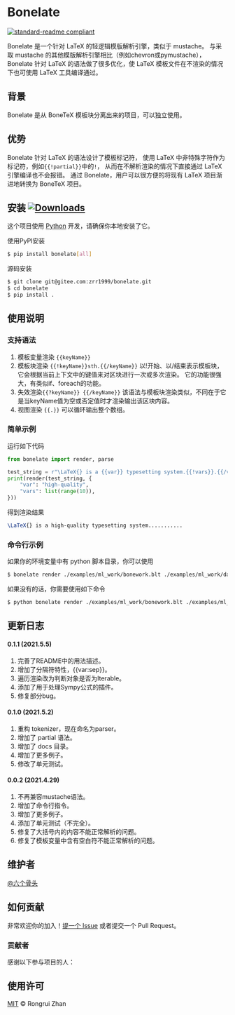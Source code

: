 # Bonelate

[![standard-readme compliant](https://img.shields.io/badge/readme%20style-standard-brightgreen.svg?style=flat-square)](https://github.com/RichardLitt/standard-readme)

Bonelate 是一个针对 LaTeX 的轻逻辑模版解析引擎，类似于 mustache。
与采取 mustache 的其他模版解析引擎相比（例如chevron或pymustache），
Bonelate 针对 LaTeX 的语法做了很多优化，使 LaTeX 模板文件在不渲染的情况下也可使用 LaTeX 工具编译通过。

## 背景

Bonelate 是从 BoneTeX 模板块分离出来的项目，可以独立使用。

## 优势

Bonelate 针对 LaTeX 的语法设计了模板标记符，
使用 LaTeX 中非特殊字符作为标记符，例如`{{!partial}}`中的`!`，
从而在不解析渲染的情况下直接通过 LaTeX 引擎编译也不会报错。
通过 Bonelate，用户可以很方便的将现有 LaTeX 项目渐进地转换为 BoneTeX 项目。

## 安装 [![Downloads](https://pepy.tech/badge/bonelate)](https://pepy.tech/project/bonelate)

这个项目使用 [Python](https://www.python.org/downloads/) 开发，请确保你本地安装了它。

使用PyPI安装

```sh
$ pip install bonelate[all]
```

源码安装

```sh
$ git clone git@gitee.com:zrr1999/bonelate.git
$ cd bonelate
$ pip install .
```

## 使用说明
### 支持语法
1. 模板变量渲染 `{{keyName}}`
2. 模板块渲染 `{{!keyName}}sth.{{/keyName}}`
以!开始、以/结束表示模板块，它会根据当前上下文中的键值来对区块进行一次或多次渲染。
它的功能很强大，有类似if、foreach的功能。
3. 失效渲染`{{?keyName}} {{/keyName}}`
该语法与模板块渲染类似，不同在于它是当keyName值为空或否定值时才渲染输出该区块内容。
3. 视图渲染 `{{.}}`
可以循环输出整个数组。

### 简单示例

运行如下代码
```python
from bonelate import render, parse

test_string = r"\LaTeX{} is a {{var}} typesetting system.{{!vars}}.{{/vars}}"
print(render(test_string, {
    "var": "high-quality",
    "vars": list(range(10)),
}))
```

得到渲染结果
```tex
\LaTeX{} is a high-quality typesetting system...........
```


### 命令行示例

如果你的环境变量中有 python 脚本目录，你可以使用

```sh
$ bonelate render ./examples/ml_work/bonework.blt ./examples/ml_work/data.json
```

如果没有的话，你需要使用如下命令

```sh
$ python bonelate render ./examples/ml_work/bonework.blt ./examples/ml_work/data.json
```


## 更新日志
#### 0.1.1 (2021.5.5)
1. 完善了README中的用法描述。
2. 增加了分隔符特性，{{var:sep}}。
3. 遍历渲染改为判断对象是否为Iterable。
4. 添加了用于处理Sympy公式的插件。
5. 修复部分bug。

#### 0.1.0 (2021.5.2)
1. 重构 tokenizer，现在命名为parser。
2. 增加了 partial 语法。
3. 增加了 docs 目录。
4. 增加了更多例子。
5. 修改了单元测试。

#### 0.0.2 (2021.4.29)
1. 不再兼容mustache语法。
2. 增加了命令行指令。
3. 增加了更多例子。
4. 添加了单元测试（不完全）。
5. 修复了大括号内的内容不能正常解析的问题。
6. 修复了模板变量中含有空白符不能正常解析的问题。


## 维护者

[@六个骨头](https://gitee.com/zrr1999)

## 如何贡献

非常欢迎你的加入！[提一个 Issue](https://github.com/zrr1999/bonelate/issues/new) 或者提交一个 Pull Request。

### 贡献者

感谢以下参与项目的人：

## 使用许可
[MIT](LICENSE) © Rongrui Zhan
